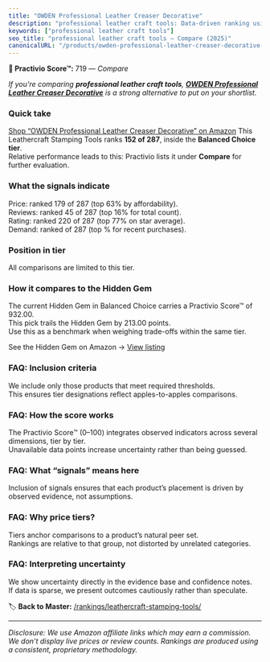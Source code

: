 ```yaml
---
title: "OWDEN Professional Leather Creaser Decorative"
description: "professional leather craft tools: Data-driven ranking using the Practivio Score™. Positioned by quality, value, demand, findability, momentum."
keywords: ["professional leather craft tools"]
seo_title: "professional leather craft tools — Compare (2025)"
canonicalURL: "/products/owden-professional-leather-creaser-decorative-B07SMSBPZP/"
---
```


**🛒 Practivio Score™:** 719 — _Compare_


*If you're comparing **professional leather craft tools**, **[OWDEN Professional Leather Creaser Decorative](https://www.amazon.com/dp/B07SMSBPZP?tag=practivio-20)** is a strong alternative to put on your shortlist.*
### Quick take
[Shop “OWDEN Professional Leather Creaser Decorative” on Amazon](https://www.amazon.com/dp/B07SMSBPZP?tag=practivio-20)
This Leathercraft Stamping Tools ranks **152 of 287**, inside the **Balanced Choice tier**.  
Relative performance leads to this: Practivio lists it under **Compare** for further evaluation.

### What the signals indicate
Price: ranked 179 of 287 (top 63% by affordability).  
Reviews: ranked 45 of 287 (top 16% for total count).  
Rating: ranked 220 of 287 (top 77% on star average).  
Demand: ranked  of 287 (top % for recent purchases).

### Position in tier
All comparisons are limited to this tier.

### How it compares to the Hidden Gem
The current Hidden Gem in Balanced Choice carries a Practivio Score™ of 932.00.  
This pick trails the Hidden Gem by 213.00 points.  
Use this as a benchmark when weighing trade-offs within the same tier.  

See the Hidden Gem on Amazon → [View listing](https://www.amazon.com/dp/B09VBWYHQY?tag=practivio-20)

### FAQ: Inclusion criteria
We include only those products that meet required thresholds.  
This ensures tier designations reflect apples-to-apples comparisons.

### FAQ: How the score works
The Practivio Score™ (0–100) integrates observed indicators across several dimensions, tier by tier.  
Unavailable data points increase uncertainty rather than being guessed.

### FAQ: What “signals” means here
Inclusion of signals ensures that each product’s placement is driven by observed evidence, not assumptions.

### FAQ: Why price tiers?
Tiers anchor comparisons to a product’s natural peer set.  
Rankings are relative to that group, not distorted by unrelated categories.

### FAQ: Interpreting uncertainty
We show uncertainty directly in the evidence base and confidence notes.  
If data is sparse, we present outcomes cautiously rather than speculate.

<!-- Missing template for Compare/CompareWithinPriceClass -->


🏷️ **Back to Master:** [/rankings/leathercraft-stamping-tools/](/rankings/leathercraft-stamping-tools/)

---
_Disclosure: We use Amazon affiliate links which may earn a commission. We don’t display live prices or review counts. Rankings are produced using a consistent, proprietary methodology._
